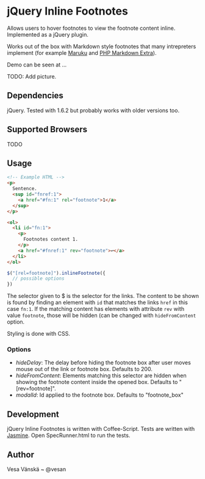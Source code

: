 # jQuery Inline Footnotes

Allows users to hover footnotes to view the footnote content inline. Implemented as a jQuery plugin.

Works out of the box with Markdown style footnotes that many intrepreters implement (for example [Maruku](http://maruku.rubyforge.org/maruku.html#extra) and [PHP Markdown Extra](http://michelf.com/projects/php-markdown/extra/#fn-output)).

Demo can be seen at ...

TODO: Add picture.

## Dependencies

jQuery. Tested with 1.6.2 but probably works with older versions too.

## Supported Browsers

TODO

## Usage

```html
<!-- Example HTML -->
<p>
  Sentence.
  <sup id="fnref:1">
    <a href="#fn:1" rel="footnote">1</a>
  </sup>
</p>

<ol>
  <li id="fn:1">
    <p>
      Footnotes content 1.
    </p>
    <a href="#fnref:1" rev="footnote">↩</a>
  </li>
</ol>
```

```javascript
$("[rel=footnote]").inlineFootnote({
  // possible options
})
```

The selector given to $ is the selector for the links. The content to be shown is found by finding an element with `id` that matches the links `href` in this case `fn:1`. If the matching content has elements with attribute `rev` with value `footnote`, those will be hidden (can be changed with `hideFromContent` option.

Styling is done with CSS.

### Options

* *hideDelay*: The delay before hiding the footnote box after user moves mouse out of the link or footnote box. Defaults to 200.
* *hideFromContent*: Elements matching this selector are hidden when showing the footnote content inside the opened box. Defaults to "[rev=footnote]".
* *modalId*: Id applied to the footnote box. Defaults to "footnote_box"

## Development

jQuery Inline Footnotes is written with Coffee-Script. Tests are written with [Jasmine](http://pivotal.github.com/jasmine/). Open SpecRunner.html to run the tests.

## Author

Vesa Vänskä ~ @vesan

